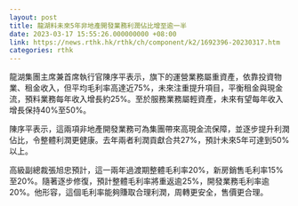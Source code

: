 ```yaml
---
layout: post
title: 龍湖料未來5年非地產開發業務利潤佔比增至逾一半
date: 2023-03-17 15:55:26.000000000 +08:00
link: https://news.rthk.hk/rthk/ch/component/k2/1692396-20230317.htm
categories: rthk
---
```


龍湖集團主席兼首席執行官陳序平表示，旗下的運營業務屬重資產，依靠投資物業、租金收入，但平均毛利率高達近75%，未來注重提升項目，平衡租金與現金流，預料業務每年收入增長約25%。至於服務業務屬輕資產，未來有望每年收入增長保持40%至50%。

陳序平表示，這兩項非地產開發業務可為集團帶來高現金流保障，並逐步提升利潤佔比，令整體利潤更健康。去年兩者利潤貢獻合共27%，預計未來5年可達到50%以上。

高級副總裁張旭忠預計，這一兩年過渡期整體毛利率20%，新房銷售毛利率15%至20%。隨著逐步修復，預計整體毛利率將重返逾25%，開發業務毛利率逾20%。他形容，這個毛利率能夠賺取合理利潤，周轉更安全，售價更合理。
